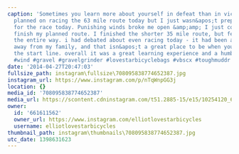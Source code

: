```yaml
---
caption: 'Sometimes you learn more about yourself in defeat than in victory. I had
  planned on racing the 63 mile route today but I just wasn&apos;t prepared mentally
  for the race today. Punishing winds broke me open &amp;amp; I just couldn&apos;t
  finish my planned route. I finished the shorter 35 mile route, but felt brutalize
  the entire way. i had debated about even racing today - it had been a long weekend
  away from my family, and that isn&apos;t a great place to be when you step up to
  the start line. overall it was a great learning experience and a humbling ride.
  #wind #gravel #gravelgrinder #lovestarbicyclebags #vbscx #toughmuddr #moots'
date: '2014-04-27T20:47:03'
fullsize_path: instagram\fullsize\708095838774652387.jpg
instagram_url: https://www.instagram.com/p/nTqWnpGG3j
location: {}
media_id: '708095838774652387'
media_url: https://scontent.cdninstagram.com/t51.2885-15/e15/10254120_666974206673219_2130657846_n.jpg?ig_cache_key=NzA4MDk1ODM4Nzc0NjUyMzg3.2
owner:
  id: '661611562'
  owner_url: https://www.instagram.com/elliotlovestarbicycles
  username: elliotlovestarbicycles
thumbnail_path: instagram\thumbnails\708095838774652387.jpg
utc_date: 1398631623
---
```

